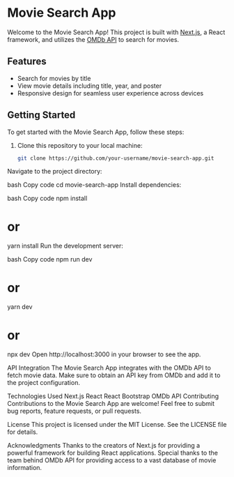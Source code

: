 # Movie Search App

Welcome to the Movie Search App! This project is built with [Next.js](https://nextjs.org/), a React framework, and utilizes the [OMDb API](http://www.omdbapi.com/) to search for movies.

## Features

- Search for movies by title
- View movie details including title, year, and poster
- Responsive design for seamless user experience across devices

## Getting Started

To get started with the Movie Search App, follow these steps:

1. Clone this repository to your local machine:

   ```bash
   git clone https://github.com/your-username/movie-search-app.git

Navigate to the project directory:

bash
Copy code
cd movie-search-app
Install dependencies:

bash
Copy code
npm install
# or
yarn install
Run the development server:

bash
Copy code
npm run dev
# or
yarn dev
# or
npx dev
Open http://localhost:3000 in your browser to see the app.

API Integration
The Movie Search App integrates with the OMDb API to fetch movie data. Make sure to obtain an API key from OMDb and add it to the project configuration.

Technologies Used
Next.js
React
React Bootstrap
OMDb API
Contributing
Contributions to the Movie Search App are welcome! Feel free to submit bug reports, feature requests, or pull requests.

License
This project is licensed under the MIT License. See the LICENSE file for details.

Acknowledgments
Thanks to the creators of Next.js for providing a powerful framework for building React applications.
Special thanks to the team behind OMDb API for providing access to a vast database of movie information.